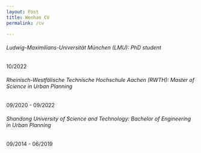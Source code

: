 ```yaml
---
layout: Post
title: Wenhan CV
permalink: /cv

---
```


###### Ludwig-Maximilians-Universität München (LMU): PhD student
10/2022

###### Rheinisch-Westfälische Technische Hochschule Aachen (RWTH): Master of Science in Urban Planning
09/2020 - 09/2022

###### Shandong University of Science and Technology: Bachelor of Engineering in Urban Planning
09/2014 - 06/2019
